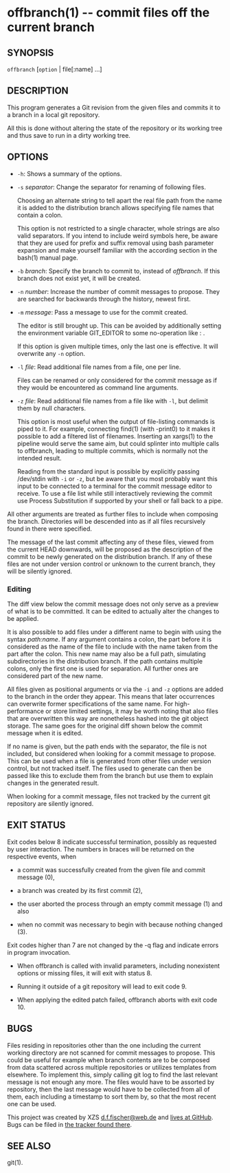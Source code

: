 offbranch(1) -- commit files off the current branch
===================================================

## SYNOPSIS

`offbranch` [`option` | file[:name] ...]


## DESCRIPTION

This program generates a Git revision from the given files and commits it to a branch in a local git repository.

All this is done without altering the state of the repository or its working tree and thus save to run in a dirty working tree.


## OPTIONS

  - `-h`:
    Shows a summary of the options.

  - `-s` _separator_:
    Change the separator for renaming of following files.

    Choosing an alternate string to tell apart the real file path from the name it is added to the distribution branch allows specifying file names that contain a colon.

    This option is not restricted to a single character, whole strings are also valid separators. If you intend to include weird symbols here, be aware that they are used for prefix and suffix removal using bash parameter expansion and make yourself familiar with the according section in the bash(1) manual page.

  - `-b` _branch_:
    Specify the branch to commit to, instead of _offbranch_. If this branch does not exist yet, it will be created.

  - `-n` _number_:
    Increase the number of commit messages to propose. They are searched for backwards through the history, newest first.

  - `-m` _message_:
    Pass a message to use for the commit created.

    The editor is still brought up. This can be avoided by additionally setting the environment variable GIT_EDITOR to some no-operation like : .

    If this option is given multiple times, only the last one is effective. It will overwrite any `-n` option.

  - `-l` _file_:
    Read additional file names from a file, one per line.

    Files can be renamed or only considered for the commit message as if they would be encountered as command line arguments.

  - `-z` _file_:
    Read additional file names from a file like with `-l`, but delimit them by null characters.

    This option is most useful when the output of file-listing commands is piped to it. For example, connecting find(1) (with -print0) to it makes it possible to add a filtered list of filenames. Inserting an xargs(1) to the pipeline would serve the same aim, but could splinter into multiple calls to offbranch, leading to multiple commits, which is normally not the intended result.

    Reading from the standard input is possible by explicitly passing /dev/stdin with `-i` or `-z`, but be aware that you most probably want this input to be connected to a terminal for the commit message editor to receive. To use a file list while still interactively reviewing the commit use Process Substitution if supported by your shell or fall back to a pipe.

All other arguments are treated as further files to include when composing the branch. Directories will be descended into as if all files recursively found in there were specified.

The message of the last commit affecting any of these files, viewed from the current HEAD downwards, will be proposed as the description of the commit to be newly generated on the distribution branch. If any of these files are not under version control or unknown to the current branch, they will be silently ignored.


### Editing

The diff view below the commit message does not only serve as a preview of what is to be committed. It can be edited to actually alter the changes to be applied.

It is also possible to add files under a different name to begin with using the syntax _path:name_. If any argument contains a colon, the part before it is considered as the name of the file to include with the name taken from the part after the colon. This new name may also be a full path, simulating subdirectories in the distribution branch. If the path contains multiple colons, only the first one is used for separation. All further ones are considered part of the new name.

All files given as positional arguments or via the `-i` and `-z` options are added to the branch in the order they appear. This means that later occurrences can overwrite former specifications of the same name. For high-performance or store limited settings, it may be worth noting that also files that are overwritten this way are nonetheless hashed into the git object storage. The same goes for the original diff shown below the commit message when it is edited.

If no name is given, but the path ends with the separator, the file is not included, but considered when looking for a commit message to propose. This can be used when a file is generated from other files under version control, but not tracked itself. The files used to generate can then be passed like this to exclude them from the branch but use them to explain changes in the generated result.

When looking for a commit message, files not tracked by the current git repository are silently ignored.


## EXIT STATUS

Exit codes below 8 indicate successful termination, possibly as requested by user interaction. The numbers in braces will be returned on the respective events, when

  - a commit was successfully created from the given file and commit message (0),

  - a branch was created by its first commit (2),

  - the user aborted the process through an empty commit message (1) and also

  - when no commit was necessary to begin with because nothing changed (3).

Exit codes higher than 7 are not changed by the -q flag and indicate errors in program invocation.

  - When offbranch is called with invalid parameters, including nonexistent options or missing files, it will exit with status 8.

  - Running it outside of a git repository will lead to exit code 9.

  - When applying the edited patch failed, offbranch aborts with exit code 10.


## BUGS

Files residing in repositories other than the one including the current working directory are not scanned for commit messages to propose. This could be useful for example when branch contents are to be composed from data scattered across multiple repositories or utilizes templates from elsewhere. To implement this, simply calling git log to find the last relevant message is not enough any more. The files would have to be assorted by repository, then the last message would have to be collected from all of them, each including a timestamp to sort them by, so that the most recent one can be used.

This project was created by XZS <d.f.fischer@web.de> and [lives at GitHub](http://github.com/dffischer/pkgrepotools). Bugs can be filed in [the tracker found there](http://github.com/dffischer/pkgrepotools/issues).


## SEE ALSO

git(1).

